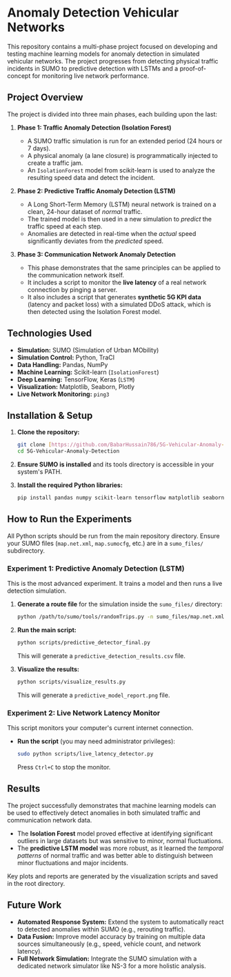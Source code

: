 # Anomaly Detection Vehicular Networks

This repository contains a multi-phase project focused on developing and testing machine learning models for anomaly detection in simulated vehicular networks. The project progresses from detecting physical traffic incidents in SUMO to predictive detection with LSTMs and a proof-of-concept for monitoring live network performance.

## Project Overview

The project is divided into three main phases, each building upon the last:

1.  **Phase 1: Traffic Anomaly Detection (Isolation Forest)**
    * A SUMO traffic simulation is run for an extended period (24 hours or 7 days).
    * A physical anomaly (a lane closure) is programmatically injected to create a traffic jam.
    * An `IsolationForest` model from scikit-learn is used to analyze the resulting speed data and detect the incident.

2.  **Phase 2: Predictive Traffic Anomaly Detection (LSTM)**
    * A Long Short-Term Memory (LSTM) neural network is trained on a clean, 24-hour dataset of *normal* traffic.
    * The trained model is then used in a new simulation to *predict* the traffic speed at each step.
    * Anomalies are detected in real-time when the *actual* speed significantly deviates from the *predicted* speed.

3.  **Phase 3: Communication Network Anomaly Detection**
    * This phase demonstrates that the same principles can be applied to the communication network itself.
    * It includes a script to monitor the **live latency** of a real network connection by pinging a server.
    * It also includes a script that generates **synthetic 5G KPI data** (latency and packet loss) with a simulated DDoS attack, which is then detected using the Isolation Forest model.

## Technologies Used

* **Simulation:** SUMO (Simulation of Urban MObility)
* **Simulation Control:** Python, TraCI
* **Data Handling:** Pandas, NumPy
* **Machine Learning:** Scikit-learn (`IsolationForest`)
* **Deep Learning:** TensorFlow, Keras (`LSTM`)
* **Visualization:** Matplotlib, Seaborn, Plotly
* **Live Network Monitoring:** `ping3`

## Installation & Setup

1.  **Clone the repository:**
    ```bash
    git clone [https://github.com/BabarHussain786/5G-Vehicular-Anomaly-Detection.git](https://github.com/BabarHussain786/5G-Vehicular-Anomaly-Detection.git)
    cd 5G-Vehicular-Anomaly-Detection
    ```

2.  **Ensure SUMO is installed** and its tools directory is accessible in your system's PATH.

3.  **Install the required Python libraries:**
    ```bash
    pip install pandas numpy scikit-learn tensorflow matplotlib seaborn plotly ping3
    ```

## How to Run the Experiments

All Python scripts should be run from the main repository directory. Ensure your SUMO files (`map.net.xml`, `map.sumocfg`, etc.) are in a `sumo_files/` subdirectory.

### Experiment 1: Predictive Anomaly Detection (LSTM)

This is the most advanced experiment. It trains a model and then runs a live detection simulation.

1.  **Generate a route file** for the simulation inside the `sumo_files/` directory:
    ```bash
    python /path/to/sumo/tools/randomTrips.py -n sumo_files/map.net.xml -r sumo_files/map.rou.xml -e 86400 -p 4
    ```

2.  **Run the main script:**
    ```bash
    python scripts/predictive_detector_final.py
    ```
    This will generate a `predictive_detection_results.csv` file.

3.  **Visualize the results:**
    ```bash
    python scripts/visualize_results.py
    ```
    This will generate a `predictive_model_report.png` file.

### Experiment 2: Live Network Latency Monitor

This script monitors your computer's current internet connection.

* **Run the script** (you may need administrator privileges):
    ```bash
    sudo python scripts/live_latency_detector.py
    ```
    Press `Ctrl+C` to stop the monitor.

## Results

The project successfully demonstrates that machine learning models can be used to effectively detect anomalies in both simulated traffic and communication network data.

* The **Isolation Forest** model proved effective at identifying significant outliers in large datasets but was sensitive to minor, normal fluctuations.
* The **predictive LSTM model** was more robust, as it learned the *temporal patterns* of normal traffic and was better able to distinguish between minor fluctuations and major incidents.

Key plots and reports are generated by the visualization scripts and saved in the root directory.

## Future Work

* **Automated Response System:** Extend the system to automatically react to detected anomalies within SUMO (e.g., rerouting traffic).
* **Data Fusion:** Improve model accuracy by training on multiple data sources simultaneously (e.g., speed, vehicle count, and network latency).
* **Full Network Simulation:** Integrate the SUMO simulation with a dedicated network simulator like NS-3 for a more holistic analysis.
